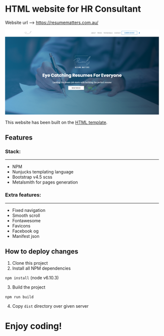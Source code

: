 # HTML website for HR Consultant

Website url --> https://resumematters.com.au/

![Homepage screen](/public/images/home-screen.png)

This website has been built on the [HTML template](https://github.com/MartynaBogdanska/website-starter).

## Features

### Stack:
-------
- NPM
- Nunjucks templating language
- Bootstrap v4.5 scss
- Metalsmith for pages generation

### Extra features:
-------
- Fixed navigation
- Smooth scroll
- Fontawesome
- Favicons
- Facebook og
- Manifest json

## How to deploy changes

1. Clone this project
2. Install all NPM dependencies 

`npm install` (node v6.10.3)

3. Build the project 

`npm run build`

4. Copy `dist` directory over given server

# Enjoy coding!